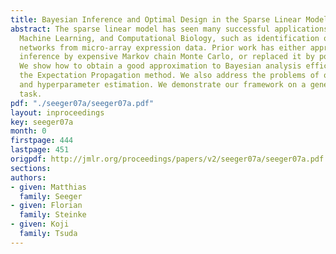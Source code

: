 ```yaml
---
title: Bayesian Inference and Optimal Design in the Sparse Linear Model
abstract: The sparse linear model has seen many successful applications in Statistics,
  Machine Learning, and Computational Biology, such as identification of gene regulatory
  networks from micro-array expression data. Prior work has either approximated Bayesian
  inference by expensive Markov chain Monte Carlo, or replaced it by point estimation.
  We show how to obtain a good approximation to Bayesian analysis efficiently, using
  the Expectation Propagation method. We also address the problems of optimal design
  and hyperparameter estimation. We demonstrate our framework on a gene network identification
  task.
pdf: "./seeger07a/seeger07a.pdf"
layout: inproceedings
key: seeger07a
month: 0
firstpage: 444
lastpage: 451
origpdf: http://jmlr.org/proceedings/papers/v2/seeger07a/seeger07a.pdf
sections: 
authors:
- given: Matthias
  family: Seeger
- given: Florian
  family: Steinke
- given: Koji
  family: Tsuda
---
```

